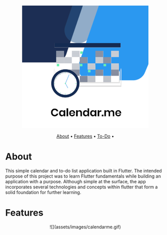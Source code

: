 
<p align='center'>
  <img src='assets/images/Calendar.Me.PNG' alt='Calendar.me Logo'>
</p>
<p align='center'>
  <a href='#About'>About</a>  • 
  <a href='#Features'>Features</a>  • 
  <a href='#About'>To-Do</a>  • 
</p>  

# About
This simple calendar and to-do list application built in Flutter. The intended purpose of this project was to learn Flutter fundamentals while building an application with a purpose. Although simple at the surface, the app incorporates several technologies and concepts within flutter that form a solid foundation for further learning.

# Features
<p align='center'>
![](assets/images/calendarme.gif)
</p>
